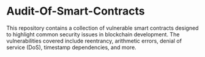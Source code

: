 # Audit-Of-Smart-Contracts
This repository contains a collection of vulnerable smart contracts designed to highlight common security issues in blockchain development. The vulnerabilities covered include reentrancy, arithmetic errors, denial of service (DoS), timestamp dependencies, and more. 
